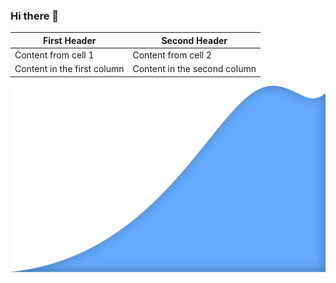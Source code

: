 ### Hi there 👋

First Header | Second Header
------------ | -------------
Content from cell 1 | Content from cell 2
Content in the first column | Content in the second column

![Hello image](https://github.com/VReIIo/VReIIo/blob/main/ImgFolder/H.svg)
